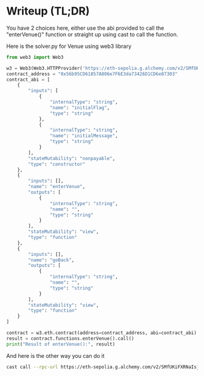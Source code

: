 # Writeup (TL;DR)

You have 2 choices here, either use the abi provided to call the "enterVenue()" function or straight up using cast to call the function.

Here is the solver.py for Venue using web3 library

```python
from web3 import Web3

w3 = Web3(Web3.HTTPProvider('https://eth-sepolia.g.alchemy.com/v2/SMfUKiFXRNaIsjRSccFuYCq8Q3QJgks8')) 
contract_address = "0x56b95CD61857A806e7F6E3da73426D1CD6e87303"
contract_abi = [
	{
		"inputs": [
			{
				"internalType": "string",
				"name": "initialFlag",
				"type": "string"
			},
			{
				"internalType": "string",
				"name": "initialMessage",
				"type": "string"
			}
		],
		"stateMutability": "nonpayable",
		"type": "constructor"
	},
	{
		"inputs": [],
		"name": "enterVenue",
		"outputs": [
			{
				"internalType": "string",
				"name": "",
				"type": "string"
			}
		],
		"stateMutability": "view",
		"type": "function"
	},
	{
		"inputs": [],
		"name": "goBack",
		"outputs": [
			{
				"internalType": "string",
				"name": "",
				"type": "string"
			}
		],
		"stateMutability": "view",
		"type": "function"
	}
]

contract = w3.eth.contract(address=contract_address, abi=contract_abi)
result = contract.functions.enterVenue().call()
print("Result of enterVenue():", result)
```

And here is the other way you can do it

```bash
cast call --rpc-url https://eth-sepolia.g.alchemy.com/v2/SMfUKiFXRNaIsjRSccFuYCq8Q3QJgks8 "enterVenue()" | xxd -r -p
```